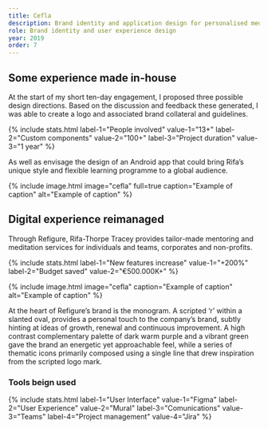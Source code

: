 ```yaml
---
title: Cefla
description: Brand identity and application design for personalised meditation service.
role: Brand identity and user experience design
year: 2019
order: 7
---
```


## Some experience made in-house

At the start of my short ten-day engagement, I proposed three possible design directions. Based on the discussion and feedback these generated, I was able to create a logo and associated brand collateral and guidelines.

{% include stats.html label-1="People involved" value-1="13+" label-2="Custom components" value-2="100+" label-3="Project duration" value-3="1 year" %}

As well as envisage the design of an Android app that could bring Rifa’s unique style and flexible learning programme to a global audience.


{% include image.html image="cefla" full=true caption="Example of caption" alt="Example of caption" %}

## Digital experience reimanaged

Through Refigure, Rifa-Thorpe Tracey provides tailor-made mentoring and meditation services for individuals and teams, corporates and non-profits.

{% include stats.html label-1="New features increase" value-1="+200%" label-2="Budget saved" value-2="€500.000K+" %}

{% include image.html image="cefla" caption="Example of caption" alt="Example of caption" %}

At the heart of Refigure’s brand is the monogram. A scripted ‘r’ within a slanted oval, provides a personal touch to the company’s brand, subtly hinting at ideas of growth, renewal and continuous improvement. A high contrast complementary palette of dark warm purple and a vibrant green gave the brand an energetic yet approachable feel, while a series of thematic icons primarily composed using a single line that drew inspiration from the scripted logo mark.

### Tools beign used

{% include stats.html label-1="User Interface" value-1="Figma" label-2="User Experience" value-2="Mural" label-3="Comunications" value-3="Teams" label-4="Project management" value-4="Jira" %}